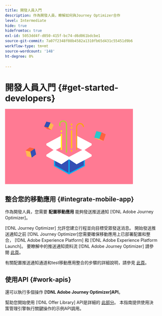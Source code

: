```yaml
---
title: 開發人員入門
description: 作為開發人員，瞭解如何與Journey Optimizer合作
level: Intermediate
hide: true
hidefromtoc: true
exl-id: 5053dd4f-d050-415f-bc74-d6d061bdcbe1
source-git-commit: 7a07f2348f08b4582a1310fb65d431c55451d9b6
workflow-type: tm+mt
source-wordcount: '148'
ht-degree: 0%

---
```


# 開發人員入門 {#get-started-developers}

![開發者](assets/do-not-localize/user-3.png)

## 整合您的移動應用 {#integrate-mobile-app}

作為開發人員，您需要 **配置移動應用** 能夠發送推送通知 [!DNL Adobe Journey Optimizer]。

[!DNL Journey Optimizer] 允許您建立行程並向目標受眾發送消息。 開始發送推送通知之前 [!DNL Journey Optimizer]您需要確保移動應用上已部署配置和整合， [!DNL Adobe Experience Platform] 和 [!DNL Adobe Experience Platform Launch]。 要瞭解中的推送通知資料流 [!DNL Adobe Journey Optimizer] 請參閱 [此頁](../../messages/push-gs.md)。

有關配置推送通知通道和test移動應用整合的步驟的詳細說明，請參見 [此頁](../../messages/push-configuration.md)。

## 使用API {#work-apis}

還可以執行多個操作 **[!DNL Adobe Journey Optimizer]API**。

幫助您開始使用 [!DNL Offer Library] API是詳細的 [此部分](../../offers/api-reference/getting-started.md)。 本指南提供使用決策管理引擎執行關鍵操作的示例API調用。
